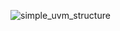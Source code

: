 ![simple_uvm_structure](https://github.com/user-attachments/assets/af3af1a6-3e55-4b5c-9e3f-46e058b0fc57)
